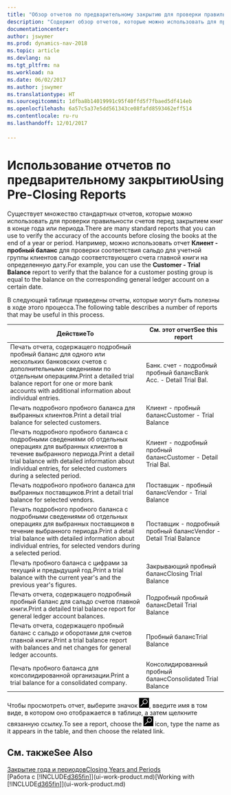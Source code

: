 ```yaml
---
title: "Обзор отчетов по предварительному закрытию для проверки правильности учета"
description: "Содержит обзор отчетов, которые можно использовать для проверки правильности учета перед закрытием книг в конце года или периода."
documentationcenter: 
author: jswymer
ms.prod: dynamics-nav-2018
ms.topic: article
ms.devlang: na
ms.tgt_pltfrm: na
ms.workload: na
ms.date: 06/02/2017
ms.author: jswymer
ms.translationtype: HT
ms.sourcegitcommit: 1dfba8b14019991c95f40ffd5f7fbaed5df414eb
ms.openlocfilehash: 6a57c5a37e5dd561343ce08fafd8593462eff514
ms.contentlocale: ru-ru
ms.lasthandoff: 12/01/2017

---
```

# <a name="using-pre-closing-reports"></a><span data-ttu-id="6736c-103">Использование отчетов по предварительному закрытию</span><span class="sxs-lookup"><span data-stu-id="6736c-103">Using Pre-Closing Reports</span></span>
<span data-ttu-id="6736c-104">Существует множество стандартных отчетов, которые можно использовать для проверки правильности счетов перед закрытием книг в конце года или периода.</span><span class="sxs-lookup"><span data-stu-id="6736c-104">There are many standard reports that you can use to verify the accuracy of the accounts before closing the books at the end of a year or period.</span></span> <span data-ttu-id="6736c-105">Например, можно использовать отчет **Клиент - пробный баланс** для проверки соответствия сальдо для учетной группы клиентов сальдо соответствующего счета главной книги на определенную дату.</span><span class="sxs-lookup"><span data-stu-id="6736c-105">For example, you can use the **Customer - Trial Balance** report to verify that the balance for a customer posting group is equal to the balance on the corresponding general ledger account on a certain date.</span></span>

<span data-ttu-id="6736c-106">В следующей таблице приведены отчеты, которые могут быть полезны в ходе этого процесса.</span><span class="sxs-lookup"><span data-stu-id="6736c-106">The following table describes a number of reports that may be useful in this process.</span></span>

| <span data-ttu-id="6736c-107">Действие</span><span class="sxs-lookup"><span data-stu-id="6736c-107">To</span></span> | <span data-ttu-id="6736c-108">См. этот отчет</span><span class="sxs-lookup"><span data-stu-id="6736c-108">See this report</span></span> |
| --- | --- |
| <span data-ttu-id="6736c-109">Печать отчета, содержащего подробный пробный баланс для одного или нескольких банковских счетов с дополнительными сведениями по отдельным операциям.</span><span class="sxs-lookup"><span data-stu-id="6736c-109">Print a detailed trial balance report for one or more bank accounts with additional information about individual entries.</span></span> |<span data-ttu-id="6736c-110">Банк. счет - подробный пробный баланс</span><span class="sxs-lookup"><span data-stu-id="6736c-110">Bank Acc. - Detail Trial Bal.</span></span> |
| <span data-ttu-id="6736c-111">Печать подробного пробного баланса для выбранных клиентов.</span><span class="sxs-lookup"><span data-stu-id="6736c-111">Print a detail trial balance for selected customers.</span></span> |<span data-ttu-id="6736c-112">Клиент - пробный баланс</span><span class="sxs-lookup"><span data-stu-id="6736c-112">Customer - Trial Balance</span></span> |
| <span data-ttu-id="6736c-113">Печать подробного пробного баланса с подробными сведениями об отдельных операциях для выбранных клиентов в течение выбранного периода.</span><span class="sxs-lookup"><span data-stu-id="6736c-113">Print a detail trial balance with detailed information about individual entries, for selected customers during a selected period.</span></span> |<span data-ttu-id="6736c-114">Клиент - подробный пробный баланс</span><span class="sxs-lookup"><span data-stu-id="6736c-114">Customer - Detail Trial Bal.</span></span> |
| <span data-ttu-id="6736c-115">Печать подробного пробного баланса для выбранных поставщиков.</span><span class="sxs-lookup"><span data-stu-id="6736c-115">Print a detail trial balance for selected vendors.</span></span> |<span data-ttu-id="6736c-116">Поставщик - пробный баланс</span><span class="sxs-lookup"><span data-stu-id="6736c-116">Vendor - Trial Balance</span></span> |
| <span data-ttu-id="6736c-117">Печать подробного пробного баланса с подробными сведениями об отдельных операциях для выбранных поставщиков в течение выбранного периода.</span><span class="sxs-lookup"><span data-stu-id="6736c-117">Print a detail trial balance with detailed information about individual entries, for selected vendors during a selected period.</span></span> |<span data-ttu-id="6736c-118">Поставщик - подробный пробный баланс</span><span class="sxs-lookup"><span data-stu-id="6736c-118">Vendor - Detail Trial Balance</span></span> |
| <span data-ttu-id="6736c-119">Печать пробного баланса с цифрами за текущий и предыдущий год.</span><span class="sxs-lookup"><span data-stu-id="6736c-119">Print a trial balance with the current year's and the previous year's figures.</span></span> |<span data-ttu-id="6736c-120">Закрывающий пробный баланс</span><span class="sxs-lookup"><span data-stu-id="6736c-120">Closing Trial Balance</span></span> |
| <span data-ttu-id="6736c-121">Печать отчета, содержащего подробный пробный баланс для сальдо счетов главной книги.</span><span class="sxs-lookup"><span data-stu-id="6736c-121">Print a detailed trial balance report for general ledger account balances.</span></span> |<span data-ttu-id="6736c-122">Подробный пробный баланс</span><span class="sxs-lookup"><span data-stu-id="6736c-122">Detail Trial Balance</span></span> |
| <span data-ttu-id="6736c-123">Печать отчета, содержащего пробный баланс с сальдо и оборотами для счетов главной книги.</span><span class="sxs-lookup"><span data-stu-id="6736c-123">Print a trial balance report with balances and net changes for general ledger accounts.</span></span> |<span data-ttu-id="6736c-124">Пробный баланс</span><span class="sxs-lookup"><span data-stu-id="6736c-124">Trial Balance</span></span> |
| <span data-ttu-id="6736c-125">Печать пробного баланса для консолидированной организации.</span><span class="sxs-lookup"><span data-stu-id="6736c-125">Print a trial balance for a consolidated company.</span></span> |<span data-ttu-id="6736c-126">Консолидированный пробный баланс</span><span class="sxs-lookup"><span data-stu-id="6736c-126">Consolidated Trial Balance</span></span> |

<span data-ttu-id="6736c-127">Чтобы просмотреть отчет, выберите значок ![Поиск страницы или отчета](media/ui-search/search_small.png "Значок поиска страницы или отчета"), введите имя в том виде, в котором оно отображается в таблице, а затем щелкните связанную ссылку.</span><span class="sxs-lookup"><span data-stu-id="6736c-127">To see a report, choose the ![Search for Page or Report](media/ui-search/search_small.png "Search for Page or Report icon") icon, type the name as it appears in the table, and then choose the related link.</span></span>

## <a name="see-also"></a><span data-ttu-id="6736c-128">См. также</span><span class="sxs-lookup"><span data-stu-id="6736c-128">See Also</span></span>
[<span data-ttu-id="6736c-129">Закрытие года и периодов</span><span class="sxs-lookup"><span data-stu-id="6736c-129">Closing Years and Periods</span></span>](year-close-years-periods.md)  
<span data-ttu-id="6736c-130">[Работа с [!INCLUDE[d365fin](includes/d365fin_md.md)]](ui-work-product.md)</span><span class="sxs-lookup"><span data-stu-id="6736c-130">[Working with [!INCLUDE[d365fin](includes/d365fin_md.md)]](ui-work-product.md)</span></span>


